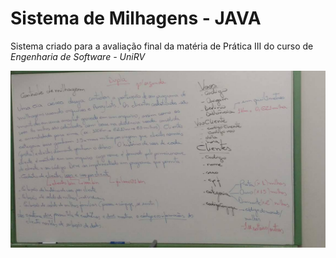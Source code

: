 # Sistema de Milhagens - JAVA

Sistema criado para a avaliação final da matéria de Prática III do curso de *Engenharia de Software - UniRV*

![](./proposta-software.jpg)
